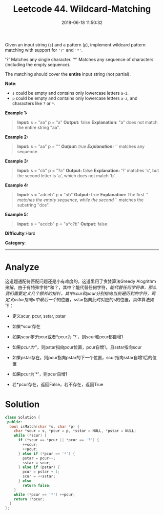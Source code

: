 ﻿---
title: Leetcode 44. Wildcard-Matching
date: 2018-06-18 11:50:32
updated: 2018-06-18 11:50:32
categories: Leetcode
tags: Leetcode
notshow: true
---

Given an input string (`s`) and a pattern (`p`), implement wildcard pattern matching with support for  `'?'`  and  `'*'`.

'?' Matches any single character.
'*' Matches any sequence of characters (including the empty sequence).

The matching should cover the  **entire**  input string (not partial).

**Note:**

- `s` could be empty and contains only lowercase letters  `a-z`.
- `p`  could be empty and contains only lowercase letters  `a-z`, and characters like  `?` or `*`.

<!--more-->

**Example 1:**

> **Input:**
> s = "aa"
> p = "a"
> **Output:** false
> **Explanation:** "a" does not match the entire string "aa".

**Example 2:**

> **Input:**
> s = "aa"
> p = "*"
> **Output:** true
> **Explanation:** '*' matches any sequence.

**Example 3:**

>**Input:**
s = "cb"
p = "?a"
**Output:** false
**Explanation:** '?' matches 'c', but the second letter is 'a', which does not match 'b'.

**Example 4:**

>**Input:**
s = "adceb"
p = "*a*b"
**Output:** true
**Explanation:** The first '*' matches the empty sequence, while the second '*' matches the substring "dce".

**Example 5:**

>**Input:**
s = "acdcb"
p = "a*c?b"
**Output:** false

**Difficulty**:Hard

**Category**:

<!--more-->

*****

# Analyze

这道题通配符匹配问题还是小有难度的，这道里用了贪婪算法Greedy Alogrithm来解，由于有特殊字符*和？，其中？能代替任何字符，*能代替任何字符串，那么我们需要定义几个额外的指针，其中scur和pcur分别指向当前遍历到的字符，再定义pstar指向p中最后一个*的位置，sstar指向此时对应的s的位置，具体算法如下：

- 定义scur, pcur, sstar, pstar

- 如果*scur存在

- 如果*scur等于*pcur或者*pcur为 '?'，则scur和pcur都自增1

- 如果*pcur为'*'，则pstar指向pcur位置，pcur自增1，且sstar指向scur

- 如果pstar存在，则pcur指向pstar的下一个位置，scur指向sstar自增1后的位置

- 如果pcur为'*'，则pcur自增1

- 若*pcur存在，返回False，若不存在，返回True

# Solution

```cpp
class Solution {
 public:
  bool isMatch(char *s, char *p) {
    char *scur = s, *pcur = p, *sstar = NULL, *pstar = NULL;
    while (*scur) {
      if (*scur == *pcur || *pcur == '?') {
        ++scur;
        ++pcur;
      } else if (*pcur == '*') {
        pstar = pcur++;
        sstar = scur;
      } else if (pstar) {
        pcur = pstar + 1;
        scur = ++sstar;
      } else
        return false;
    }
    while (*pcur == '*') ++pcur;
    return !*pcur;
  }
};
```